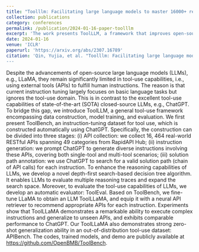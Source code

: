 ```yaml
---
title: "Toolllm: Facilitating large language models to master 16000+ real-world apis"
collection: publications
category: conferences
permalink: /publication/2024-01-16-paper-toolllm
excerpt: 'The work presents ToolLLM, a framework that improves open-source LLMs' tool-use capabilities by creating ToolBench, enabling models like LLaMA to use APIs effectively and perform comparably to ChatGPT.'
date: 2024-01-16
venue: 'ICLR'
paperurl: 'https://arxiv.org/abs/2307.16789'
citation: 'Qin, Yujia, et al. "Toolllm: Facilitating large language models to master 16000+ real-world apis." arXiv preprint arXiv:2307.16789 (2023).
---
```


Despite the advancements of open-source large language models (LLMs), e.g., LLaMA, they remain significantly limited in tool-use capabilities, i.e., using external tools (APIs) to fulfill human instructions. The reason is that current instruction tuning largely focuses on basic language tasks but ignores the tool-use domain. This is in contrast to the excellent tool-use capabilities of state-of-the-art (SOTA) closed-source LLMs, e.g., ChatGPT. To bridge this gap, we introduce ToolLLM, a general tool-use framework encompassing data construction, model training, and evaluation. We first present ToolBench, an instruction-tuning dataset for tool use, which is constructed automatically using ChatGPT. Specifically, the construction can be divided into three stages: (i) API collection: we collect 16, 464 real-world RESTful APIs spanning 49 categories from RapidAPI Hub; (ii) instruction generation: we prompt ChatGPT to generate diverse instructions involving these APIs, covering both single-tool and multi-tool scenarios; (iii) solution path annotation: we use ChatGPT to search for a valid solution path (chain of API calls) for each instruction. To enhance the reasoning capabilities of LLMs, we develop a novel depth-first search-based decision tree algorithm. It enables LLMs to evaluate multiple reasoning traces and expand the search space. Moreover, to evaluate the tool-use capabilities of LLMs, we develop an automatic evaluator: ToolEval. Based on ToolBench, we fine-tune LLaMA to obtain an LLM ToolLLaMA, and equip it with a neural API retriever to recommend appropriate APIs for each instruction. Experiments show that ToolLLaMA demonstrates a remarkable ability to execute complex instructions and generalize to unseen APIs, and exhibits comparable performance to ChatGPT. Our ToolLLaMA also demonstrates strong zero-shot generalization ability in an out-of-distribution tool-use dataset: APIBench. The codes, trained models, and demo are publicly available at https://github.com/OpenBMB/ToolBench.
